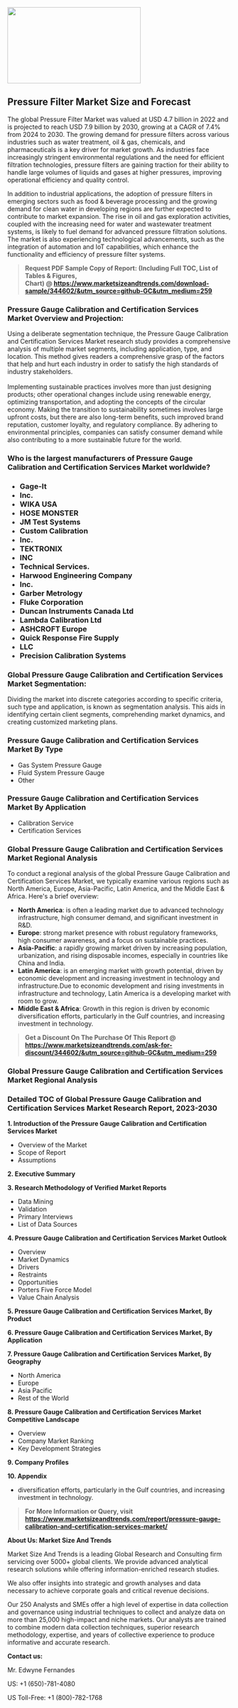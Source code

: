 <p><img class="alignnone size-medium wp-image-20088" src="https://ffe5etoiles.com/wp-content/uploads/2024/12/MST1-300x171.png" alt="" width="300" height="171" /></p><h2>Pressure Filter Market Size and Forecast</h2><p>The global Pressure Filter Market was valued at USD 4.7 billion in 2022 and is projected to reach USD 7.9 billion by 2030, growing at a CAGR of 7.4% from 2024 to 2030. The growing demand for pressure filters across various industries such as water treatment, oil & gas, chemicals, and pharmaceuticals is a key driver for market growth. As industries face increasingly stringent environmental regulations and the need for efficient filtration technologies, pressure filters are gaining traction for their ability to handle large volumes of liquids and gases at higher pressures, improving operational efficiency and quality control.</p><p>In addition to industrial applications, the adoption of pressure filters in emerging sectors such as food & beverage processing and the growing demand for clean water in developing regions are further expected to contribute to market expansion. The rise in oil and gas exploration activities, coupled with the increasing need for water and wastewater treatment systems, is likely to fuel demand for advanced pressure filtration solutions. The market is also experiencing technological advancements, such as the integration of automation and IoT capabilities, which enhance the functionality and efficiency of pressure filter systems.</p></p><blockquote id="" class=""><strong>Request PDF Sample Copy of Report: (Including Full TOC, List of Tables &amp; Figures, Chart)&nbsp;@&nbsp;<strong><a href="https://www.marketsizeandtrends.com/download-sample/344602/&utm_source=github-GC&utm_medium=259" target="_blank">https://www.marketsizeandtrends.com/download-sample/344602/&utm_source=github-GC&utm_medium=259</a></strong></strong></blockquote><h3 id="" class="">Pressure Gauge Calibration and Certification Services Market&nbsp;Overview and Projection:</h3><p id="" class="">Using a deliberate segmentation technique, the Pressure Gauge Calibration and Certification Services Market research study provides a comprehensive analysis of multiple market segments, including application, type, and location. This method gives readers a comprehensive grasp of the factors that help and hurt each industry in order to satisfy the high standards of industry stakeholders. <br /> <br />Implementing sustainable practices involves more than just designing products; other operational changes include using renewable energy, optimizing transportation, and adopting the concepts of the circular economy. Making the transition to sustainability sometimes involves large upfront costs, but there are also long-term benefits, such improved brand reputation, customer loyalty, and regulatory compliance. By adhering to environmental principles, companies can satisfy consumer demand while also contributing to a more sustainable future for the world.</p><h3 id="" class="">Who is the largest manufacturers of&nbsp;Pressure Gauge Calibration and Certification Services Market worldwide?</h3><h3 class=""><p><ul><li>Gage-It </li><li> Inc. </li><li> WIKA USA </li><li> HOSE MONSTER </li><li> JM Test Systems </li><li> Custom Calibration </li><li> Inc. </li><li> TEKTRONIX </li><li> INC </li><li> Technical Services. </li><li> Harwood Engineering Company </li><li> Inc. </li><li> Garber Metrology </li><li> Fluke Corporation </li><li> Duncan Instruments Canada Ltd </li><li> Lambda Calibration Ltd </li><li> ASHCROFT Europe </li><li> Quick Response Fire Supply </li><li> LLC </li><li> Precision Calibration Systems</li></ul></p></h3><h3 id="" class="">Global&nbsp;Pressure Gauge Calibration and Certification Services Market Segmentation:</h3><p id="" class="">Dividing the market into discrete categories according to specific criteria, such type and application, is known as segmentation analysis. This aids in identifying certain client segments, comprehending market dynamics, and creating customized marketing plans.</p><h3 id="" class="">Pressure Gauge Calibration and Certification Services Market&nbsp;By Type</h3><p><p><ul><li>Gas System Pressure Gauge</li><li> Fluid System Pressure Gauge</li><li> Other</p></li></ul></p></p><h3 id="" class="">Pressure Gauge Calibration and Certification Services Market&nbsp;By Application</h3><p class=""><p><ul><li>Calibration Service</li><li> Certification Services</li></ul></p></p><h3 id="" class="">Global Pressure Gauge Calibration and Certification Services Market Regional Analysis</h3><p id="" class="">To conduct a regional analysis of the global Pressure Gauge Calibration and Certification Services Market, we typically examine various regions such as North America, Europe, Asia-Pacific, Latin America, and the Middle East &amp; Africa. Here's a brief overview:</p><ul><li><strong>North America</strong>: is often a leading market due to advanced technology infrastructure, high consumer demand, and significant investment in R&amp;D.</li><li><strong>Europe</strong>: strong market presence with robust regulatory frameworks, high consumer awareness, and a focus on sustainable practices.</li><li><strong>Asia-Pacific</strong>: a rapidly growing market driven by increasing population, urbanization, and rising disposable incomes, especially in countries like China and India.</li><li><strong>Latin America</strong>: is an emerging market with growth potential, driven by economic development and increasing investment in technology and infrastructure.Due to economic development and rising investments in infrastructure and technology, Latin America is a developing market with room to grow.</li><li><strong>Middle East &amp; Africa</strong>: Growth in this region is driven by economic diversification efforts, particularly in the Gulf countries, and increasing investment in technology.</li></ul><blockquote id="" class=""><strong>Get a Discount On The Purchase Of This Report @ <strong><a href="https://www.marketsizeandtrends.com/ask-for-discount/344602/&utm_source=github-GC&utm_medium=259" target="_blank">https://www.marketsizeandtrends.com/ask-for-discount/344602/&utm_source=github-GC&utm_medium=259</a></strong></strong></blockquote><h3 id="" class="">Global Pressure Gauge Calibration and Certification Services Market Regional Analysis</h3><h3 id="" class="">Detailed TOC of Global Pressure Gauge Calibration and Certification Services Market Research Report, 2023-2030</h3><p id="" class=""><strong>1. Introduction of the Pressure Gauge Calibration and Certification Services Market</strong></p><ul><li>Overview of the Market</li><li>Scope of Report</li><li>Assumptions</li></ul><p id="" class=""><strong>2. Executive Summary</strong></p><p id="" class=""><strong>3. Research Methodology of Verified Market Reports</strong></p><ul><li>Data Mining</li><li>Validation</li><li>Primary Interviews</li><li>List of Data Sources</li></ul><p id="" class=""><strong>4. Pressure Gauge Calibration and Certification Services Market Outlook</strong></p><ul><li>Overview</li><li>Market Dynamics</li><li>Drivers</li><li>Restraints</li><li>Opportunities</li><li>Porters Five Force Model</li><li>Value Chain Analysis</li></ul><p id="" class=""><strong>5. Pressure Gauge Calibration and Certification Services Market, By Product</strong></p><p id="" class=""><strong>6. Pressure Gauge Calibration and Certification Services Market, By Application</strong></p><p id="" class=""><strong>7. Pressure Gauge Calibration and Certification Services Market, By Geography</strong></p><ul><li>North America</li><li>Europe</li><li>Asia Pacific</li><li>Rest of the World</li></ul><p id="" class=""><strong>8. Pressure Gauge Calibration and Certification Services Market Competitive Landscape</strong></p><ul><li>Overview</li><li>Company Market Ranking</li><li>Key Development Strategies</li></ul><p id="" class=""><strong>9. Company Profiles</strong></p><p id="" class=""><strong>10. Appendix</strong></p><ul><li>diversification efforts, particularly in the Gulf countries, and increasing investment in technology.</li></ul><blockquote id="" class=""><strong>For More Information or Query, visit <strong><strong><a href="https://www.marketsizeandtrends.com/report/pressure-gauge-calibration-and-certification-services-market/" target="_blank">https://www.marketsizeandtrends.com/report/pressure-gauge-calibration-and-certification-services-market/</a></strong></strong></strong></blockquote><p id="" class=""><strong>About Us: Market Size And Trends</strong></p><p id="" class="">Market Size And Trends is a leading Global Research and Consulting firm servicing over 5000+ global clients. We provide advanced analytical research solutions while offering information-enriched research studies.</p><p id="" class="">We also offer insights into strategic and growth analyses and data necessary to achieve corporate goals and critical revenue decisions.</p><p id="" class="">Our 250 Analysts and SMEs offer a high level of expertise in data collection and governance using industrial techniques to collect and analyze data on more than 25,000 high-impact and niche markets. Our analysts are trained to combine modern data collection techniques, superior research methodology, expertise, and years of collective experience to produce informative and accurate research.</p><p id="" class=""><strong>Contact us:</strong></p><p id="" class="">Mr. Edwyne Fernandes</p><p id="" class="">US: +1 (650)-781-4080</p><p id="" class="">US Toll-Free: +1 (800)-782-1768</p>
